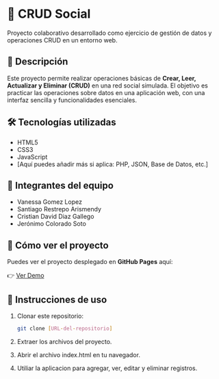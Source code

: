 # 📱 CRUD Social

Proyecto colaborativo desarrollado como ejercicio de gestión de datos y operaciones CRUD en un entorno web.

## 📌 Descripción

Este proyecto permite realizar operaciones básicas de **Crear, Leer, Actualizar y Eliminar (CRUD)** en una red social simulada. El objetivo es practicar las operaciones sobre datos en una aplicación web, con una interfaz sencilla y funcionalidades esenciales.

## 🛠️ Tecnologías utilizadas

- HTML5
- CSS3
- JavaScript
- [Aquí puedes añadir más si aplica: PHP, JSON, Base de Datos, etc.]

## 👥 Integrantes del equipo

- Vanessa Gomez Lopez
- Santiago Restrepo Arismendy
- Cristian David Diaz Gallego
- Jerónimo Colorado Soto

## 🚀 Cómo ver el proyecto

Puedes ver el proyecto desplegado en **GitHub Pages** aquí:

👉 [Ver Demo](https://san1000-ark.github.io/Crudy/)

## 🚀 Instrucciones de uso

1. Clonar este repositorio:
   ```bash
   git clone [URL-del-repositorio]

2. Extraer los archivos del proyecto.
   
3. Abrir el archivo index.html en tu navegador.
   
4. Utiliar la aplicacion para agregar, ver, editar y eliminar registros.

